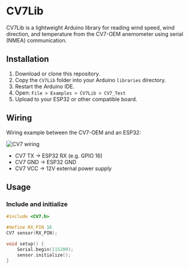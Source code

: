 # CV7Lib

CV7Lib is a lightweight Arduino library for reading wind speed, wind direction, and temperature from the CV7-OEM anemometer using serial (NMEA) communication.

## Installation

1. Download or clone this repository.
2. Copy the `CV7Lib` folder into your Arduino `libraries` directory.
3. Restart the Arduino IDE.
4. Open: `File > Examples > CV7Lib > CV7_Test`
5. Upload to your ESP32 or other compatible board.

## Wiring

Wiring example between the CV7-OEM and an ESP32:

![CV7 wiring](docs/cv7-oem-connection.png)

- CV7 TX → ESP32 RX (e.g. GPIO 16)
- CV7 GND → ESP32 GND
- CV7 VCC → 12V external power supply

## Usage

### Include and initialize

```cpp
#include <CV7.h>

#define RX_PIN 16
CV7 sensor(RX_PIN);

void setup() {
    Serial.begin(115200);
    sensor.initialize();
}
